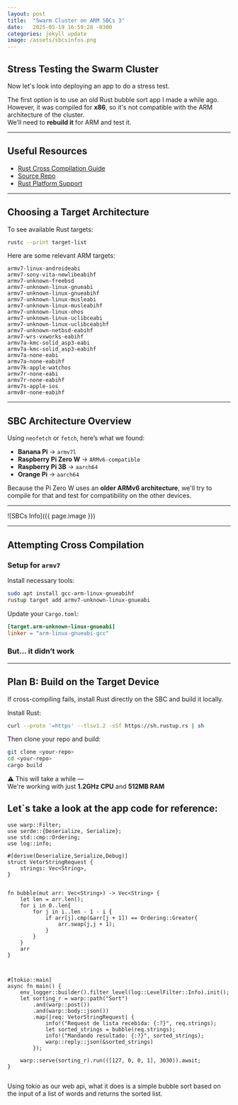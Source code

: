 ```yaml
---
layout: post
title:  "Swarm Cluster on ARM SBCs 3"
date:   2025-05-19 16:59:28 -0300
categories: jekyll update
image: /assets/sbcsinfos.png
---
```


## Stress Testing the Swarm Cluster

Now let's look into deploying an app to do a stress test.

The first option is to use an old Rust bubble sort app I made a while ago.  
However, it was compiled for **x86**, so it's not compatible with the ARM architecture of the cluster.  
We’ll need to **rebuild it** for ARM and test it.

---

## Useful Resources

- [Rust Cross Compilation Guide](https://github.com/locnnil/rust_cross_compilation)  
- [Source Repo](https://github.com/poi-2024-1/poi-atividade-2-Mr-76/tree/Entrega)  
- [Rust Platform Support](https://doc.rust-lang.org/beta/rustc/platform-support.html)

---

## Choosing a Target Architecture

To see available Rust targets:

```bash
rustc --print target-list
```

Here are some relevant ARM targets:

```
armv7-linux-androideabi  
armv7-sony-vita-newlibeabihf  
armv7-unknown-freebsd  
armv7-unknown-linux-gnueabi  
armv7-unknown-linux-gnueabihf  
armv7-unknown-linux-musleabi  
armv7-unknown-linux-musleabihf  
armv7-unknown-linux-ohos  
armv7-unknown-linux-uclibceabi  
armv7-unknown-linux-uclibceabihf  
armv7-unknown-netbsd-eabihf  
armv7-wrs-vxworks-eabihf  
armv7a-kmc-solid_asp3-eabi  
armv7a-kmc-solid_asp3-eabihf  
armv7a-none-eabi  
armv7a-none-eabihf  
armv7k-apple-watchos  
armv7r-none-eabi  
armv7r-none-eabihf  
armv7s-apple-ios  
armv8r-none-eabihf  
```

---

## SBC Architecture Overview

Using `neofetch` or `fetch`, here’s what we found:

- **Banana Pi** → `armv7l`  
- **Raspberry Pi Zero W** → `ARMv6-compatible`  
- **Raspberry Pi 3B** → `aarch64`  
- **Orange Pi** → `aarch64`

Because the Pi Zero W uses an **older ARMv6 architecture**, we'll try to compile for that and test for compatibility on the other devices.

---

![SBCs Info]({{ page.image }})

---

## Attempting Cross Compilation

### Setup for `armv7`

Install necessary tools:

```bash
sudo apt install gcc-arm-linux-gnueabihf
rustup target add armv7-unknown-linux-gnueabi
```

Update your `Cargo.toml`:

```toml
[target.arm-unknown-linux-gnueabi]
linker = "arm-linux-gnueabi-gcc"
```

### But… it didn’t work

---

## Plan B: Build on the Target Device

If cross-compiling fails, install Rust directly on the SBC and build it locally.

Install Rust:

```bash
curl --proto '=https' --tlsv1.2 -sSf https://sh.rustup.rs | sh
```

Then clone your repo and build:

```bash
git clone <your-repo>
cd <your-repo>
cargo build
```

⚠️ This will take a while —  
We're working with just **1.2GHz CPU** and **512MB RAM**



## Let`s take a look at the app code for reference:


```
use warp::Filter;
use serde::{Deserialize, Serialize};
use std::cmp::Ordering;
use log::info;

#[derive(Deserialize,Serialize,Debug)]
struct VetorStringRequest {
    strings: Vec<String>,
}


fn bubble(mut arr: Vec<String>) -> Vec<String> {
    let len = arr.len();
    for i in 0..len{
        for j in i..len - 1 - i {
            if arr[j].cmp(&arr[j + 1]) == Ordering::Greater{
                arr.swap(j,j + 1);
            }
        }
    }
    arr
}



#[tokio::main]
async fn main() {
    env_logger::builder().filter_level(log::LevelFilter::Info).init();
    let sorting_r = warp::path("Sort")
        .and(warp::post())
        .and(warp::body::json())
        .map(|req: VetorStringRequest| {
            info!("Request de lista recebida: {:?}", req.strings);
            let sorted_strings = bubble(req.strings);
            info!("Mandando resultado: {:?}", sorted_strings);
            warp::reply::json(&sorted_strings)
        });

    warp::serve(sorting_r).run(([127, 0, 0, 1], 3030)).await;
}


```

Using tokio as our web api, what it does is a simple bubble sort based on the input of a list of words and returns the
sorted list.  
